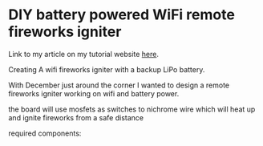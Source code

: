 # DIY battery powered WiFi remote fireworks igniter

Link to my article on my tutorial website [here](https://tutorials.techrad.co.za/2022/10/01/diy-battery-wifi-4ch-relay-pcb).

Creating A wifi fireworks igniter with a backup LiPo battery.

With December just around the corner I wanted to design a remote fireworks igniter working on wifi and battery power.

the board will use mosfets as switches to nichrome wire which will heat up and ignite fireworks from a safe distance

required components:

